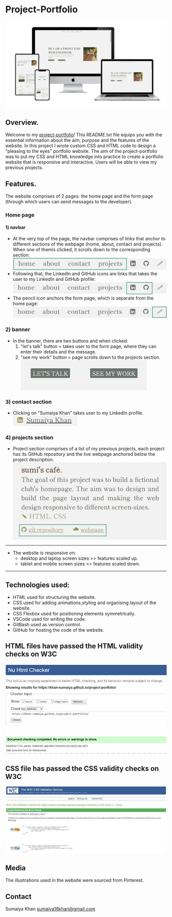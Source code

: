 # Project-Portfolio
![Picture of the website on various viewports](readme-images/portfolio-different-viewports.jpg)

## Overview.
Welcome to my [project-portfolio](https://khan-sumaiya.github.io/project-portfolio/)!
This README.txt file equips you with the essential information about the aim, purpose and the features of the website.
In this project I wrote custom CSS and HTML code to design a "pleasing to the eyes" portfolio website. The aim of the project-portfolio was to put my CSS and HTML knowledge into practice to create a portfolio website that is responsive and interactive. Users will be able to view my previous projects.

## Features.
The website comprises of 2 pages: the home page and the form page (through which users can send messages to the developer).

### Home page
#### 1)  navbar
- At the very top of the page, the navbar comprises of links that anchor to different sections of the webpage (home, about, contact and projects). When one of themis clicked, it scrolls down to the corresponding section:
![Picture of the navbar of home page](readme-images/main-navbar-items.jpg)
- Following that, the LinkedIn and GitHub icons are links that takes the user to my LinkedIn and GitHub profile:
![Picture of the navbar of home page](readme-images/main-navbar-links.jpg)
- The pencil icon anchors the form page, which is separate from the home page:
![Picture of the navbar of home page](readme-images/main-navbar-form-link.jpg)

### 2) banner
- In the banner, there are two buttons and when clicked:
  1) "let's talk" button = takes user to the form page, where they can enter their details and the message.
  2) "see my work" button = page scrolls down to the projects section.
![Picture of the navbar of home page](readme-images/banner-options.jpg)

### 3) contact section
- Clicking on "Sumaiya Khan" takes user to my LinkedIn profile.
![Picture of the contact sections in home page](readme-images/contact-linkedin-link.jpg)

### 4) projects section
- Project section comprises of a list of my previous projects, each project has its GitHub repository and the live webpage anchored below the project description.
![Picture of a project description and links in home page](readme-images/project-links.jpg)

<hr>

- The website is responsive on:
   - desktop and laptop screen sizes >> features scaled up.
   - tablet and mobile screen sizes >> features scaled down.

<hr>

## Technologies used:
  - HTML used for structuring the website.
  - CSS used for adding animations,styling and organising layout of the website.
  - CSS Flexbox used for positioning elements symmetrically.
  - VSCode used for writing the code.
  - GitBash used as version control.
  - GitHub for hosting the code of the website.

## HTML files have passed the HTML validity checks on W3C
![Picture of HTML validation results](readme-images/HTML-code-validation-results.jpg)

## CSS file has passed the CSS validity checks on W3C
![Picture of CSS validation results](readme-images/CSS-code-validation-results.jpg)

## Media
The illustrations used in the website were sourced from Pinterest.

## Contact
Sumaiya Khan
sumaiya16khan@gmail.com
